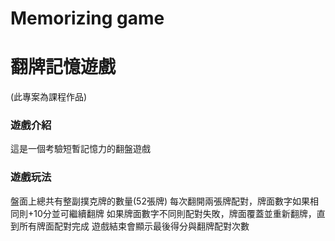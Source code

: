 # Memorizing game
# 翻牌記憶遊戲

(此專案為課程作品)

### 遊戲介紹

這是一個考驗短暫記憶力的翻盤遊戲

### 遊戲玩法

盤面上總共有整副撲克牌的數量(52張牌)
每次翻開兩張牌配對，牌面數字如果相同則+10分並可繼續翻牌
如果牌面數字不同則配對失敗，牌面覆蓋並重新翻牌，直到所有牌面配對完成
遊戲結束會顯示最後得分與翻牌配對次數